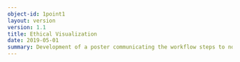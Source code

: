 ```yaml
---
object-id: 1point1
layout: version
version: 1.1
title: Ethical Visualization
date: 2019-05-01
summary: Development of a poster communicating the workflow steps to non-expert audiences. It includes slightly altered language and steps for a more general audience. While the students did an excellent job designing the poster, some of the language they used was not ethical. Therefore, this version is not shared publicly.
---
```

